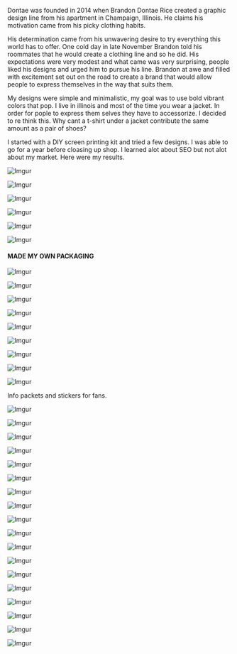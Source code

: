 Dontae was founded in 2014 when Brandon Dontae Rice created a graphic design line from his apartment in Champaign, Illinois.  He claims his motivation came from his picky clothing habits. 

His determination came from his unwavering desire to try everything this world has to offer. One cold day in late November Brandon told his roommates that he would create a clothing line and so he did. His expectations were very modest and what came was very surprising, people liked his designs and urged him to pursue his line. Brandon at awe and filled with excitement set out on the road to create a brand that would allow people to express themselves in the way that suits them.

My designs were simple and minimalistic, my goal was to use bold vibrant colors that pop. I live in illinois and most of the time you wear a jacket. In order for pople to express them selves they have to accessorize. I decided to re think this. Why cant a t-shirt under a jacket contribute the same amount as a pair of shoes? 

I started with a DIY screen printing kit and tried a few designs. I was able to go for a year before cloasing up shop. I learned alot about SEO but not alot about my market. Here were my results.



![Imgur](https://i.imgur.com/3MGS8fs.png)



![Imgur](https://i.imgur.com/SggG4lY.jpg)



![Imgur](https://i.imgur.com/pypyxdQ.jpg)



![Imgur](https://i.imgur.com/o1jzPRE.gif)



![Imgur](https://i.imgur.com/8bm6Sql.jpg)



![Imgur](https://i.imgur.com/cfT5kEU.jpg)



#### MADE MY OWN PACKAGING

![Imgur](https://i.imgur.com/jXHBYjH.jpg)



![Imgur](https://i.imgur.com/bwWYDYt.jpg)



![Imgur](https://i.imgur.com/xfc2gQM.jpg)



![Imgur](https://i.imgur.com/W6p0qs4.gif)



![Imgur](https://i.imgur.com/L3WUrHe.jpg)



![Imgur](https://i.imgur.com/Dq1ppz4.gif)



![Imgur](https://i.imgur.com/oDXa6L6.jpg)



![Imgur](https://i.imgur.com/ETIhQgF.jpg)



![Imgur](https://i.imgur.com/VbdtR4S.jpg)

Info packets and stickers for fans.



![Imgur](https://i.imgur.com/LKgEgQN.jpg)



![Imgur](https://i.imgur.com/lfdhBnl.jpg)



![Imgur](https://i.imgur.com/IJNKa6n.jpg)



![Imgur](https://i.imgur.com/gwt3zCt.jpg)



![Imgur](https://i.imgur.com/MZwRCSa.jpg)



![Imgur](https://i.imgur.com/689tsbb.gif)



![Imgur](https://i.imgur.com/iPyxHqX.jpg)



![Imgur](https://i.imgur.com/2eUZ283.gif)



![Imgur](https://i.imgur.com/EOcHejE.jpg)



![Imgur](https://i.imgur.com/LSe8NBU.jpg)



![Imgur](https://i.imgur.com/URRWpyV.jpg)



![Imgur](https://i.imgur.com/nMC8QnP.jpg)



![Imgur](https://i.imgur.com/yFoxvOs.jpg)



![Imgur](https://i.imgur.com/exkbmvJ.jpg)



![Imgur](https://i.imgur.com/xDyd2DW.jpg)



![Imgur](https://i.imgur.com/Eqj1W3O.jpg)



![Imgur](https://i.imgur.com/77k7tA7.jpg)



![Imgur](https://i.imgur.com/Yvc06hl.png)

